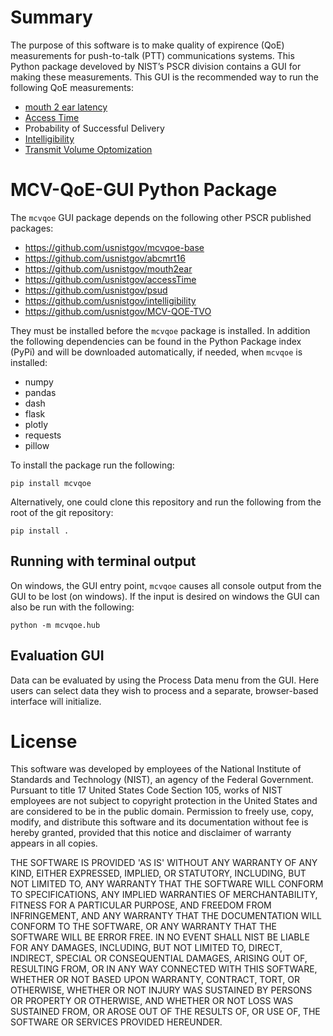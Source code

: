 # Summary
The purpose of this software is to make quality of expirence (QoE) measurements 
for push-to-talk (PTT) communications systems. This Python package develoved by NIST’s PSCR division contains a 
GUI for making these measurements. This GUI is the recommended way to run the 
following QoE measurements:

* [mouth 2 ear latency](https://nvlpubs.nist.gov/nistpubs/ir/2018/NIST.IR.8206.pdf)
* [Access Time](https://nvlpubs.nist.gov/nistpubs/ir/2019/NIST.IR.8275.pdf)
* Probability of Successful Delivery
* [Intelligibility](https://www.its.bldrdoc.gov/publications/download/Voran-ICASSP17.pdf)
* [Transmit Volume Optomization](https://doi.org/10.6028/NIST.TN.2171)



# MCV-QoE-GUI Python Package

The `mcvqoe` GUI package depends on the following other PSCR published packages:

* <https://github.com/usnistgov/mcvqoe-base>
* <https://github.com/usnistgov/abcmrt16>
* <https://github.com/usnistgov/mouth2ear>
* <https://github.com/usnistgov/accessTime>
* <https://github.com/usnistgov/psud>
* <https://github.com/usnistgov/intelligibility>
* <https://github.com/usnistgov/MCV-QOE-TVO>

They must be installed before the `mcvqoe` package is installed. In addition the 
following dependencies can be found in the Python Package index (PyPi) and will 
be downloaded automatically, if needed, when `mcvqoe` is installed:

* numpy
* pandas
* dash
* flask
* plotly
* requests
* pillow

To install the package run the following:
```
pip install mcvqoe
```


Alternatively, one could clone this repository and run the following from the 
root of the git repository:

```
pip install .
```

## Running with terminal output

On windows, the GUI entry point, `mcvqoe` causes all console output from the GUI 
to be lost (on windows). If the input is desired on windows the GUI can also be 
run with the following:

```
python -m mcvqoe.hub
```

## Evaluation GUI

Data can be evaluated by using the Process Data menu from the GUI. Here users can select data they wish to process and a separate, browser-based interface will initialize.


# License

This software was developed by employees of the National Institute of Standards 
and Technology (NIST), an agency of the Federal Government. Pursuant to title 17 
United States Code Section 105, works of NIST employees are not subject to 
copyright protection in the United States and are considered to be in the public 
domain. Permission to freely use, copy, modify, and distribute this software and 
its documentation without fee is hereby granted, provided that this notice and 
disclaimer of warranty appears in all copies.

THE SOFTWARE IS PROVIDED 'AS IS' WITHOUT ANY WARRANTY OF ANY KIND, EITHER 
EXPRESSED, IMPLIED, OR STATUTORY, INCLUDING, BUT NOT LIMITED TO, ANY WARRANTY 
THAT THE SOFTWARE WILL CONFORM TO SPECIFICATIONS, ANY IMPLIED WARRANTIES OF 
MERCHANTABILITY, FITNESS FOR A PARTICULAR PURPOSE, AND FREEDOM FROM INFRINGEMENT, 
AND ANY WARRANTY THAT THE DOCUMENTATION WILL CONFORM TO THE SOFTWARE, OR ANY 
WARRANTY THAT THE SOFTWARE WILL BE ERROR FREE. IN NO EVENT SHALL NIST BE LIABLE 
FOR ANY DAMAGES, INCLUDING, BUT NOT LIMITED TO, DIRECT, INDIRECT, SPECIAL OR 
CONSEQUENTIAL DAMAGES, ARISING OUT OF, RESULTING FROM, OR IN ANY WAY CONNECTED 
WITH THIS SOFTWARE, WHETHER OR NOT BASED UPON WARRANTY, CONTRACT, TORT, OR 
OTHERWISE, WHETHER OR NOT INJURY WAS SUSTAINED BY PERSONS OR PROPERTY OR 
OTHERWISE, AND WHETHER OR NOT LOSS WAS SUSTAINED FROM, OR AROSE OUT OF THE 
RESULTS OF, OR USE OF, THE SOFTWARE OR SERVICES PROVIDED HEREUNDER.
